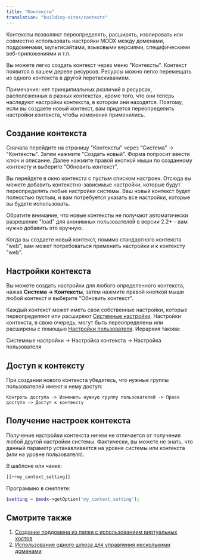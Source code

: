```yaml
---
title: "Контексты"
translation: "building-sites/contexts"
---
```


 Контексты позволяют переопределять, расширять, изолировать или совместно использовать настройки MODX между доменами, поддоменами, мультисайтами, языковыми версиями, специфическими веб-приложениями и т.п.

 Вы можете легко создать контекст через меню "Контексты". Контекст появится в вашем дереве ресурсов. Ресурсы можно легко перемещать из одного контекста в другой перетаскиванием.

 Примечание: нет принципиальных _различий_ в ресурсах, расположенных в разных контекстах, кроме того, что они теперь наследуют настройки контекста, в котором они находятся. Поэтому, если вы создаете новый контекст, вам придется переопределить настройки контекста, чтобы изменения применились.

## Создание контекста

 Сначала перейдите на страницу "Контексты" через "Система" -> "Контексты". Затем нажмите "Создать новый". Форма попросит ввести ключ и описание. Далее нажмите правой кнопкой мыши по созданному контексту и выберите "Обновить контекст".

 Вы перейдете в окно контекста с пустым списком настроек. Отсюда вы можете добавить контекстно-зависимые настройки, которые будут переопределять любые настройки системы. Ваш новый контекст будет полностью пустым, и вам потребуется указать все настройки, которые вы будете использовать.

 Обратите внимание, что новые контексты не получают автоматически разрешение "load" для анонимных пользователей в версии 2.2+ - вам нужно добавить это вручную.

 Когда вы создаете новый контекст, помимо стандартного контекста "web", вам может потребоваться применить настройки и к контексту "web".

## Настройки контекста

 Вы можете создать настройки для любого определенного контекста, нажав **Система -> Контексты**, затем нажмите правой кнопкой мыши любой контекст и выберите "Обновить контекст".

 Каждый контекст может иметь свои собственные настройки, которые переопределяют или расширяют [Системные настройки](building-sites/settings "Системные настройки"). Настройки контекста, в свою очередь, могут быть переопределены или расширены с помощью [Настройки пользователя](administering-your-site/security/users#Users-UsersUserSettings). Иерархия такова:

 Системные настройки -> Настройка контекста -> Настройка пользователя

## Доступ к контексту

 При создании нового контекста убедитесь, что нужные группы пользователей имеют к нему доступ:

`Контроль доступа -> Изменить нужную группу пользователей -> Права доступа -> Доступ к контексту`

## Получение настроек контекста

 Получение настройки контекста ничем не отличается от получения любой другой настройки системы. Фактически, вы можете не знать, что данный параметр устанавливается на уровне системы или контекста (или на уровне пользователя).

 В шаблоне или чанке:

``` php
[[++my_context_setting]]
```

Программно в сниппете:

``` php
$setting = $modx->getOption('my_context_setting');
```

## Смотрите также

1. [Создание поддомена из папки с использованием виртуальных хостов](building-sites/contexts/virtual-host)
2. [Использование одного шлюза для управления несколькими доменами](building-sites/contexts/gateway-plugin)